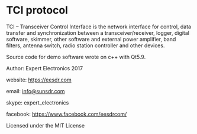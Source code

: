 ﻿TCI protocol 
===========

TCI – Transceiver Control Interface is the network interface for control, data transfer and synchronization
between a transceiver/receiver, logger, digital software, skimmer, other software and external power amplifier, band
filters, antenna switch, radio station controller and other devices.

Source code for demo software wrote on c++ with Qt5.9. 


Author: Expert Electronics 2017

website: https://eesdr.com

email: info@sunsdr.com

skype: expert_electronics

facebook: https://www.facebook.com/eesdrcom/


Licensed under the MIT License
